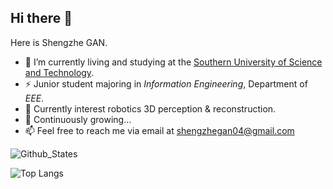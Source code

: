 ## Hi there 👋

Here is Shengzhe GAN.

<!--
- 🔭 I’m currently living and doing some research at the [University of Notre Dame](https://nd.edu).
-->
- 🔭 I’m currently living and studying at the [Southern University of Science and Technology](https://sustech.edu.cn).
- ⚡  Junior student majoring in *Information Engineering*, Department of *EEE*.
- 🤔 Currently interest robotics 3D perception & reconstruction.
- 🌱 Continuously growing... 
- 📫 Feel free to reach me via email at [shengzhegan04@gmail.com](shengzhegan04@gmail.com)


![Github_States](https://github-readme-stats-rosy-kappa.vercel.app/api?username=Lgx521&hide_border=true)   

![Top Langs](https://github-readme-stats-rosy-kappa.vercel.app/api/top-langs/?username=Lgx521&layout=compact&hide_border=true&size_weight=0.05&count_weight=0.9&langs_count=10&hide=assembly,makefile,html)


<!--
**Lgx521/Lgx521** is a ✨ _special_ ✨ repository because its `README.md` (this file) appears on your GitHub profile.

Here are some ideas to get you started:

- 🔭 I’m currently working on ...
- 🌱 I’m currently learning ...
- 👯 I’m looking to collaborate on ...
- 🤔 I’m looking for help with ...
- 💬 Ask me about ...
- 📫 How to reach me: ...
- 😄 Pronouns: ...
- ⚡ Fun fact: ...
-->
